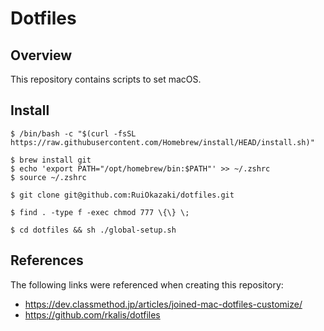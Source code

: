 # Dotfiles

## Overview

This repository contains scripts to set macOS.

## Install

```shell
$ /bin/bash -c "$(curl -fsSL https://raw.githubusercontent.com/Homebrew/install/HEAD/install.sh)"
```

```shell
$ brew install git
$ echo 'export PATH="/opt/homebrew/bin:$PATH"' >> ~/.zshrc
$ source ~/.zshrc
```

```shell
$ git clone git@github.com:RuiOkazaki/dotfiles.git
```

```shell
$ find . -type f -exec chmod 777 \{\} \;
```

```shell
$ cd dotfiles && sh ./global-setup.sh
```

## References

The following links were referenced when creating this repository:

- https://dev.classmethod.jp/articles/joined-mac-dotfiles-customize/
- https://github.com/rkalis/dotfiles
